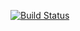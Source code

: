 [![Build Status](https://travis-ci.org/ttn003/Lab5.svg?branch=master)](https://travis-ci.org/ttn003/Lab5)
